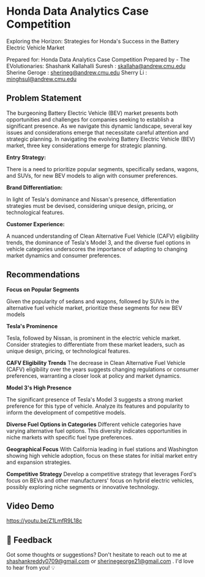 
# Honda Data Analytics Case Competition

Exploring the Horizon: Strategies for Honda's Success in the Battery Electric Vehicle Market

Prepared for:
Honda Data Analytics Case Competition 
Prepared by - The EVolutionaries:
Shashank Kallahalli Suresh :  skallaha@andrew.cmu.edu
Sherine Geroge : sherineg@andrew.cmu.edu
Sherry Li : minghsul@andrew.cmu.edu

## Problem Statement

The burgeoning Battery Electric Vehicle (BEV) market presents both opportunities and challenges for companies seeking to establish a significant presence. As we navigate this dynamic landscape, several key issues and considerations emerge that necessitate careful attention and strategic planning.
In navigating the evolving Battery Electric Vehicle (BEV) market, three key considerations emerge for strategic planning. 

**Entry Strategy:** 

There is a need to prioritize popular segments, specifically sedans, wagons, and SUVs, for new BEV models to align with consumer preferences.

**Brand Differentiation:** 

In light of Tesla's dominance and Nissan's presence, differentiation strategies must be devised, considering unique design, pricing, or technological features. 

**Customer Experience:** 

A nuanced understanding of Clean Alternative Fuel Vehicle (CAFV) eligibility trends, the dominance of Tesla's Model 3, and the diverse fuel options in vehicle categories underscores the importance of adapting to changing market dynamics and consumer preferences. 

## Recommendations

**Focus on Popular Segments** 

Given the popularity of sedans and wagons, followed by SUVs in the alternative fuel vehicle market, prioritize these segments for new BEV models

**Tesla's Prominence** 

Tesla, followed by Nissan, is prominent in the electric vehicle market. Consider strategies to differentiate from these market leaders, such as unique design, pricing, or technological features.

**CAFV Eligibility Trends** 
The decrease in Clean Alternative Fuel Vehicle (CAFV) eligibility over the years suggests changing regulations or consumer preferences, warranting a closer look at policy and market dynamics.

**Model 3's High Presence** 

The significant presence of Tesla's Model 3 suggests a strong market preference for this type of vehicle. Analyze its features and popularity to inform the development of competitive models.

**Diverse Fuel Options in Categories**
Different vehicle categories have varying alternative fuel options. This diversity indicates opportunities in niche markets with specific fuel type preferences.

**Geographical Focus**
With California leading in fuel stations and Washington showing high vehicle adoption, focus on these states for initial market entry and expansion strategies.

**Competitive Strategy**
Develop a competitive strategy that leverages Ford's focus on BEVs and other manufacturers' focus on hybrid electric vehicles, possibly exploring niche segments or innovative technology.


## Video Demo
https://youtu.be/Z1LmfR9L18c

## 💌 Feedback
Got some thoughts or suggestions? Don't hesitate to reach out to me at shashankreddy0709@gmail.com or sherinegeorge21@gmail.com . I'd love to hear from you! 💡

